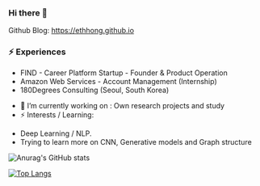### Hi there 👋

Github Blog: https://ethhong.github.io

###  ⚡ Experiences
* FIND - Career Platform Startup - Founder & Product Operation
* Amazon Web Services - Account Management (Internship)
* 180Degrees Consulting (Seoul, South Korea)

- 🔭 I’m currently working on : Own research projects and study
- ⚡ Interests / Learning:
* Deep Learning / NLP. 
* Trying to learn more on CNN, Generative models and Graph structure

![Anurag's GitHub stats](https://github-readme-stats.vercel.app/api?username=ethHong&show_icons=true&theme=radical)

[![Top Langs](https://github-readme-stats.vercel.app/api/top-langs/?username=ethHong&layout=compact)](https://github.com/anuraghazra/github-readme-stats)
